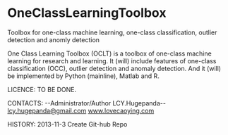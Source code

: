 ﻿OneClassLearningToolbox
=======================

Toolbox for one-class machine learning, one-class classification, outlier detection and anomly detection

One Class Learning Toolbox (OCLT) is a toolbox of one-class machine learning for research and learning.
It (will) include features of one-class classification (OCC), outlier detection and anomaly detection. 
And it (will) be implemented by Python (mainline), Matlab and R.


LICENCE:
TO BE DONE. 


CONTACTS:
--Administrator/Author LCY.Hugepanda--
lcy.hugepanda@gmail.com
www.lovecaoying.com


HISTORY:
2013-11-3 Create Git-hub Repo
